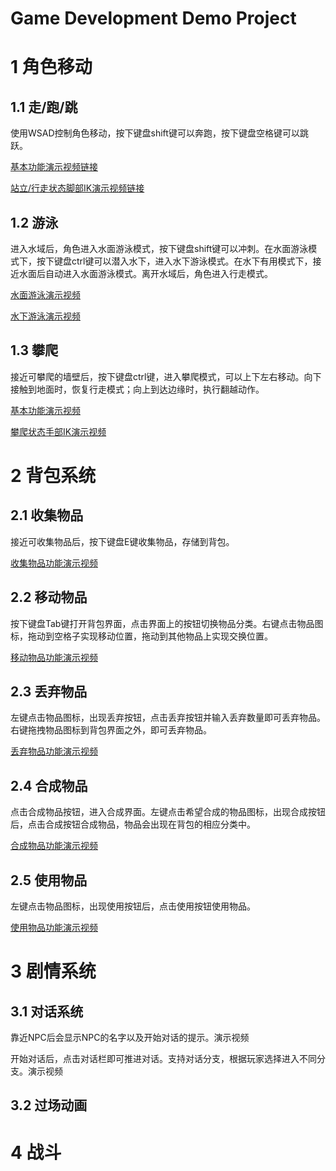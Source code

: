 # Game Development Demo Project

# 1 角色移动

## 1.1 走/跑/跳

使用WSAD控制角色移动，按下键盘shift键可以奔跑，按下键盘空格键可以跳跃。

[基本功能演示视频链接](https://github.com/Guiltylife/Game-Developement-Demo-Project/blob/main/videos/走跑跳.mp4)

[站立/行走状态脚部IK演示视频链接](https://github.com/Guiltylife/Game-Developement-Demo-Project/blob/main/videos/站立行走脚部IK.mp4)

## 1.2 游泳

进入水域后，角色进入水面游泳模式，按下键盘shift键可以冲刺。在水面游泳模式下，按下键盘ctrl键可以潜入水下，进入水下游泳模式。在水下有用模式下，接近水面后自动进入水面游泳模式。离开水域后，角色进入行走模式。

[水面游泳演示视频](https://github.com/Guiltylife/Game-Developement-Demo-Project/blob/main/videos/水面游泳.mp4)

[水下游泳演示视频](https://github.com/Guiltylife/Game-Developement-Demo-Project/blob/main/videos/水下游泳.mp4)

## 1.3 攀爬

接近可攀爬的墙壁后，按下键盘ctrl键，进入攀爬模式，可以上下左右移动。向下接触到地面时，恢复行走模式；向上到达边缘时，执行翻越动作。

[基本功能演示视频](https://github.com/Guiltylife/Game-Developement-Demo-Project/blob/main/videos/攀爬.mp4)

[攀爬状态手部IK演示视频](https://github.com/Guiltylife/Game-Developement-Demo-Project/blob/main/videos/攀爬手部.mp4)

# 2 背包系统

## 2.1 收集物品

接近可收集物品后，按下键盘E键收集物品，存储到背包。

[收集物品功能演示视频](https://github.com/Guiltylife/Game-Developement-Demo-Project/blob/main/videos/收集物品.mp4)

## 2.2 移动物品

按下键盘Tab键打开背包界面，点击界面上的按钮切换物品分类。右键点击物品图标，拖动到空格子实现移动位置，拖动到其他物品上实现交换位置。

[移动物品功能演示视频](https://github.com/Guiltylife/Game-Developement-Demo-Project/blob/main/videos/移动物品.mp4)

## 2.3 丢弃物品

左键点击物品图标，出现丢弃按钮，点击丢弃按钮并输入丢弃数量即可丢弃物品。右键拖拽物品图标到背包界面之外，即可丢弃物品。

[丢弃物品功能演示视频](https://github.com/Guiltylife/Game-Developement-Demo-Project/blob/main/videos/丢弃物品.mp4)

## 2.4 合成物品

点击合成物品按钮，进入合成界面。左键点击希望合成的物品图标，出现合成按钮后，点击合成按钮合成物品，物品会出现在背包的相应分类中。

[合成物品功能演示视频](https://github.com/Guiltylife/Game-Developement-Demo-Project/blob/main/videos/合成物品.mp4)

## 2.5 使用物品

左键点击物品图标，出现使用按钮后，点击使用按钮使用物品。

[使用物品功能演示视频](https://github.com/Guiltylife/Game-Developement-Demo-Project/blob/main/videos/使用物品.mp4)

# 3 剧情系统

## 3.1 对话系统

靠近NPC后会显示NPC的名字以及开始对话的提示。演示视频

开始对话后，点击对话栏即可推进对话。支持对话分支，根据玩家选择进入不同分支。演示视频

## 3.2 过场动画



# 4 战斗

